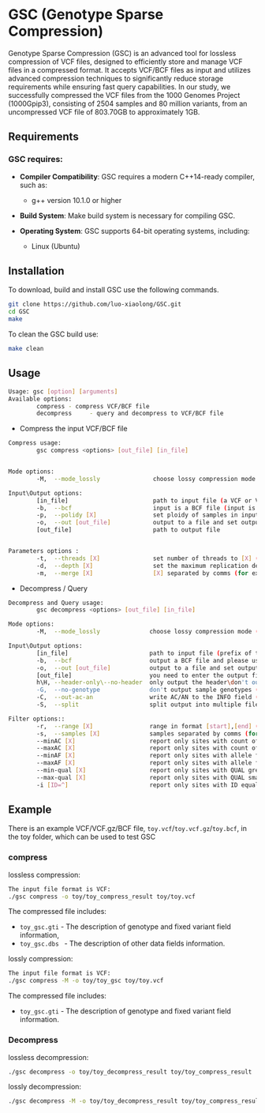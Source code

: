 # GSC (Genotype Sparse Compression)
Genotype Sparse Compression (GSC) is an advanced tool for lossless compression of VCF files, designed to efficiently store and manage VCF files in a compressed format. It accepts VCF/BCF files as input and utilizes advanced compression techniques to significantly reduce storage requirements while ensuring fast query capabilities. In our study, we successfully compressed the VCF files from the 1000 Genomes Project (1000Gpip3), consisting of 2504 samples and 80 million variants, from an uncompressed VCF file of 803.70GB to approximately 1GB.
## Requirements 
### GSC requires:

- **Compiler Compatibility**: GSC requires a modern C++14-ready compiler, such as:
  - g++ version 10.1.0 or higher

- **Build System**: Make build system is necessary for compiling GSC.

- **Operating System**: GSC supports 64-bit operating systems, including:
  - Linux (Ubuntu)
  
## Installation
To download, build and install GSC use the following commands.
```bash
git clone https://github.com/luo-xiaolong/GSC.git
cd GSC
make
```
To clean the GSC build use:
```bash
make clean
```
## Usage
```bash
Usage: gsc [option] [arguments] 
Available options: 
        compress - compress VCF/BCF file
        decompress     - query and decompress to VCF/BCF file
```
- Compress the input VCF/BCF file
```bash
Compress usage: 
        gsc compress <options> [out_file] [in_file]   


Mode options: 
        -M,  --mode_lossly               choose lossy compression mode (lossless compression mode by default)

Input\Output options: 
        [in_file]                        path to input file (a VCF or VCF.GZ file by default)
        -b,  --bcf                       input is a BCF file (input is a VCF or VCF.GZ file by default)
        -p,  --polidy [X]                set ploidy of samples in input VCF to [X] (number >= 1; 2 by default)
        -o,  --out [out_file]            output to a file and set output out_file to [out_file] 
        [out_file]                       path to output file 


Parameters options : 
        -t,  --threads [X]               set number of threads to [X] (number >= 1; 2 by default)
        -d,  --depth [X]                 set the maximum replication depth to [X] (number >= 0; 0 means no matches; 100 by default)
        -m,  --merge [X]                 [X] separated by comms (for example: -m chr1.vcf,chr2.vcf) OR '@' sign followed by the name of a file with VCF file path separated by whitespaces (for exaple: -m @file_with_IDs.txt). By default all VCF flies are compressed
```
- Decompress / Query
```bash
Decompress and Query usage:
        gsc decompress <options> [out_file] [in_file]

Mode options: 
        -M,  --mode_lossly              choose lossy compression mode (lossless compression mode by default)

Input\Output options: 
        [in_file]                       path to input file (prefix of the file name to be decompressed)
        -b,  --bcf                      output a BCF file and please use it together with param '-o' (output is a VCF file by default)
        -o,  --out [out_file]           output to a file and set output out_file to [out_file] 
        [out_file]                      you need to enter the output file path 
        h\H, --header-only\--no-header  only output the header\don't output the header (only genotypes)
        -G,  --no-genotype              don't output sample genotypes (only #CHROM, POS, ID, REF, ALT, QUAL, FILTER and INFO columns)
        -C,  --out-ac-an                write AC/AN to the INFO field (always set when using -minAC, -maxAC, -minAF or -maxAF)
        -S,  --split                    split output into multiple files (one per chromosome)

Filter options:: 
        -r,  --range [X]                range in format [start],[end] (for example: -r 4999756,4999852). By default all variants are decompressed.
        -s,  --samples [X]              samples separated by comms (for example: -s HG03861,NA18639) OR '@' sign followed by the name of a file with sample name(s) separated by whitespaces (for exaple: -s @file_with_IDs.txt). By default all samples/individuals are decompressed
        --minAC [X]                     report only sites with count of alternate alleles among selected samples smaller than or equal to X (default: no limit)
        --maxAC [X]                     report only sites with count of alternate alleles among selected samples greater than or equal to X
        --minAF [X]                     report only sites with allele frequency among selected samples greather than or equal to X (X - number between 0 and 1; default: 0)
        --maxAF [X]                     report only sites with allele frequency among selected samples smaller than or equal to X (X - number between 0 and 1; default: 1)
        --min-qual [X]                  report only sites with QUAL greater than or equal to X (default: 0)
        --max-qual [X]                  report only sites with QUAL smaller than or equal to X (default: 1000000)
        -i [ID=^]                       report only sites with ID equal to ID(for example: -i "ID=rs6040355")(default: all)
```
## Example
There is an example VCF/VCF.gz/BCF file, `toy.vcf`/`toy.vcf.gz`/`toy.bcf`, in the toy folder, which can be used to test GSC
### compress

lossless compression:
```bash
The input file format is VCF:
./gsc compress -o toy/toy_compress_result toy/toy.vcf
```
The compressed file includes:
* `toy_gsc.gti` - The description of genotype and fixed variant field information,
* `toy_gsc.dbs ` - The description of other data fields information.

lossly compression:
```bash
The input file format is VCF:
./gsc compress -M -o toy/toy_gsc toy/toy.vcf
```
The compressed file includes:
* `toy_gsc.gti` - The description of genotype and fixed variant field information.
### Decompress
lossless decompression:
```bash
./gsc decompress -o toy/toy_decompress_result toy/toy_compress_result
```
lossly decompression:
```bash
./gsc decompress -M -o toy/toy_decompress_result toy/toy_compress_result
```
